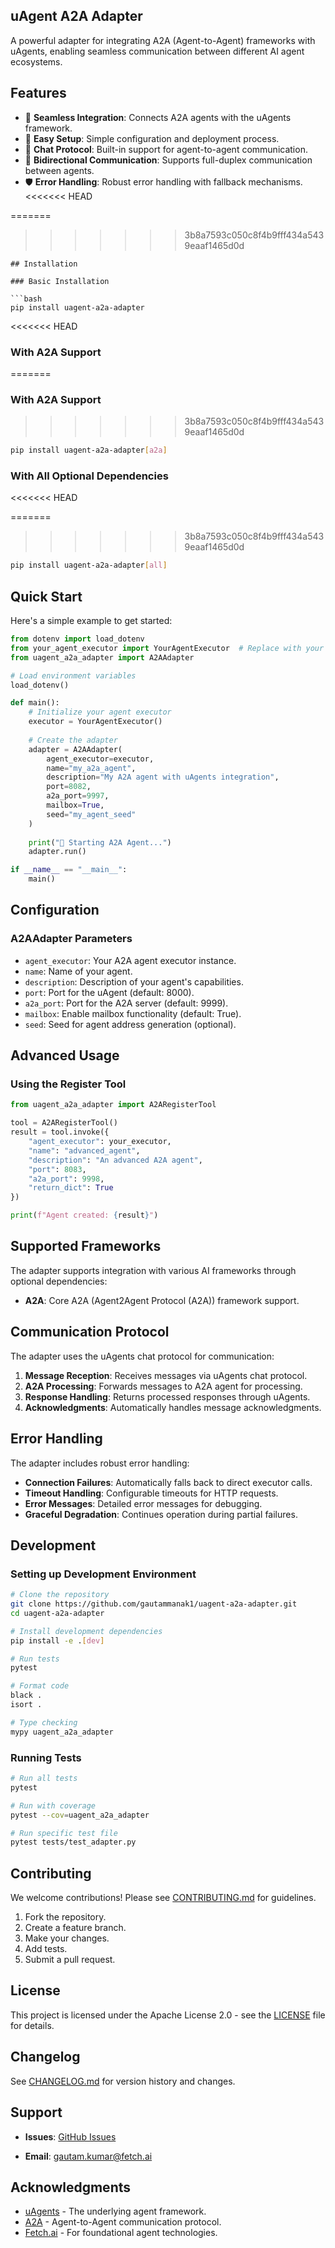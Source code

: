 ## uAgent A2A Adapter

A powerful adapter for integrating A2A (Agent-to-Agent) frameworks with uAgents, enabling seamless communication between different AI agent ecosystems.

## Features

- 🔗 **Seamless Integration**: Connects A2A agents with the uAgents framework.
- 🚀 **Easy Setup**: Simple configuration and deployment process.
- 💬 **Chat Protocol**: Built-in support for agent-to-agent communication.
- 🔄 **Bidirectional Communication**: Supports full-duplex communication between agents.
- 🛡️ **Error Handling**: Robust error handling with fallback mechanisms.
<<<<<<< HEAD


=======
>>>>>>> 3b8a7593c050c8f4b9fff434a5439eaaf1465d0d


```
## Installation

### Basic Installation

```bash
pip install uagent-a2a-adapter
```
<<<<<<< HEAD


### With A2A Support

=======

### With A2A Support
>>>>>>> 3b8a7593c050c8f4b9fff434a5439eaaf1465d0d
```bash
pip install uagent-a2a-adapter[a2a]
```

### With All Optional Dependencies
<<<<<<< HEAD

=======
>>>>>>> 3b8a7593c050c8f4b9fff434a5439eaaf1465d0d
```bash
pip install uagent-a2a-adapter[all]
```

## Quick Start

Here's a simple example to get started:

```python
from dotenv import load_dotenv
from your_agent_executor import YourAgentExecutor  # Replace with your executor
from uagent_a2a_adapter import A2AAdapter

# Load environment variables
load_dotenv()

def main():
    # Initialize your agent executor
    executor = YourAgentExecutor()
    
    # Create the adapter
    adapter = A2AAdapter(
        agent_executor=executor,
        name="my_a2a_agent",
        description="My A2A agent with uAgents integration",
        port=8082,
        a2a_port=9997,
        mailbox=True,
        seed="my_agent_seed"
    )
    
    print("🚀 Starting A2A Agent...")
    adapter.run()

if __name__ == "__main__":
    main()
```

## Configuration

### A2AAdapter Parameters

- `agent_executor`: Your A2A agent executor instance.
- `name`: Name of your agent.
- `description`: Description of your agent's capabilities.
- `port`: Port for the uAgent (default: 8000).
- `a2a_port`: Port for the A2A server (default: 9999).
- `mailbox`: Enable mailbox functionality (default: True).
- `seed`: Seed for agent address generation (optional).

## Advanced Usage

### Using the Register Tool

```python
from uagent_a2a_adapter import A2ARegisterTool

tool = A2ARegisterTool()
result = tool.invoke({
    "agent_executor": your_executor,
    "name": "advanced_agent",
    "description": "An advanced A2A agent",
    "port": 8083,
    "a2a_port": 9998,
    "return_dict": True
})

print(f"Agent created: {result}")
```


## Supported Frameworks

The adapter supports integration with various AI frameworks through optional dependencies:

- **A2A**: Core A2A (Agent2Agent Protocol (A2A)) framework support.


## Communication Protocol

The adapter uses the uAgents chat protocol for communication:

1. **Message Reception**: Receives messages via uAgents chat protocol.
2. **A2A Processing**: Forwards messages to A2A agent for processing.
3. **Response Handling**: Returns processed responses through uAgents.
4. **Acknowledgments**: Automatically handles message acknowledgments.

## Error Handling

The adapter includes robust error handling:

- **Connection Failures**: Automatically falls back to direct executor calls.
- **Timeout Handling**: Configurable timeouts for HTTP requests.
- **Error Messages**: Detailed error messages for debugging.
- **Graceful Degradation**: Continues operation during partial failures.

## Development

### Setting up Development Environment

```bash
# Clone the repository
git clone https://github.com/gautammanak1/uagent-a2a-adapter.git
cd uagent-a2a-adapter

# Install development dependencies
pip install -e .[dev]

# Run tests
pytest

# Format code
black .
isort .

# Type checking
mypy uagent_a2a_adapter
```

### Running Tests

```bash
# Run all tests
pytest

# Run with coverage
pytest --cov=uagent_a2a_adapter

# Run specific test file
pytest tests/test_adapter.py
```

## Contributing

We welcome contributions! Please see [CONTRIBUTING.md](CONTRIBUTING.md) for guidelines.

1. Fork the repository.
2. Create a feature branch.
3. Make your changes.
4. Add tests.
5. Submit a pull request.

## License

This project is licensed under the Apache License 2.0 - see the [LICENSE](LICENSE) file for details.

## Changelog

See [CHANGELOG.md](CHANGELOG.md) for version history and changes.

## Support

- **Issues**: [GitHub Issues](https://github.com/gautammanak1/uagent-a2a-adapter/issues)
<!-- - **Discussions**: [GitHub Discussions](https://github.com/gautammanak1/uagent-a2a-adapter/discussions) -->
- **Email**: gautam.kumar@fetch.ai

## Acknowledgments

- [uAgents](https://github.com/fetchai/uAgents) - The underlying agent framework.
- [A2A](https://github.com/a2aproject/a2a-python) - Agent-to-Agent communication protocol.
- [Fetch.ai](https://fetch.ai) - For foundational agent technologies.
```
